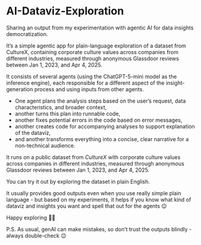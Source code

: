 # AI-Dataviz-Exploration

Sharing an output from my experimentation with agentic AI for data insights democratization.

It’s a simple agentic app for plain-language exploration of a dataset from CultureX, containing corporate culture values across companies from different industries, measured through anonymous Glassdoor reviews between Jan 1, 2023, and Apr 4, 2025.

It consists of several agents (using the ChatGPT-5-mini model as the inference engine), each responsible for a different aspect of the insight-generation process and using inputs from other agents.

* One agent plans the analysis steps based on the user’s request, data characteristics, and broader context,
* another turns this plan into runnable code,
* another fixes potential errors in the code based on error messages,
* another creates code for accompanying analyses to support explanation of the dataviz,
* and another transforms everything into a concise, clear narrative for a non-technical audience.

It runs on a public dataset from *CultureX* with corporate culture values across companies in different industries, measured through anonymous Glassdoor reviews between Jan 1, 2023, and Apr 4, 2025. 

You can try it out by exploring the dataset in plain English.

It usually provides good outputs even when you use really simple plain language - but based on my experiments, it helps if you know what kind of dataviz and insights you want and spell that out for the agents 😉

Happy exploring 🕵️‍♀️

P.S. As usual, genAI can make mistakes, so don’t trust the outputs blindly - always double-check 😉
